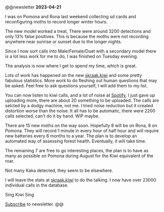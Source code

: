 @@newsletter
__2023-04-21__

I was on Pomona and Rona last weekend collecting sd cards and reconfiguring moths to record longer winter hours.

The new model worked a treat, There were around 3200 detections and only 13% false positives. This is because the moths were not recording anywhere near sunrise or sunset due to the longer nights.

Since I now sort calls into Male/Female/Duet with a secondary model there is a lot less work for me to do, I was finished on Tuesday evening. 

The analysis is now where I get to spend my time, which is great.

Lots of work has happened on the new [skraak.kiwi](https://skraak.kiwi) and some pretty fabulous statistics. More work to do fleshing out human questions that may be asked. Feel free to ask questions yourself, I will add them to my list.

You can now listen to kiwi calls, and a lot of noise at [Spotify](https://podcasters.spotify.com/pod/show/david-cary), I just gave up uploading more, there are about 20 something to be uploaded. The calls are selcted by a dodgy machine, not me. I tried noise reduction but it created distortion worse than the noise. It all has to be automatic, there were 2200 calls selected, can't do it by hand. WIP maybe.

There are 15 new moths on the way soon. Hopefully 8 will be on Rona, 8 on Pomona. They will record 1 minute in every hour of half hour and will require new batteries every 6 months to a year. The plan is to develop an automated way of assessing forest health. Eventually, it will take time.

The remaining 7 are free to go interesting places, the plan is to have as many as possible on Pomona during August for the Kiwi equivalent of the roar.

Not many Kaka detected, they seem to be elsewhere.

I will leave the stats at [skraak.kiwi](https://skraak.kiwi) to do the talking. I now have over 23000 individual calls in the database.

Sing Kiwi Sing

[Subscribe](https://tinyletter.com/fiordlandpacks) to newsletter.
@@